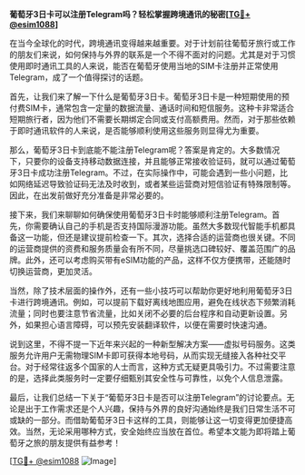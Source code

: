 **葡萄牙3日卡可以注册Telegram吗？轻松掌握跨境通讯的秘密[[TG💪+ @esim1088](https://t.me/s/esim1088)]**

在当今全球化的时代，跨境通讯变得越来越重要。对于计划前往葡萄牙旅行或工作的朋友们来说，如何保持与外界的联系是一个不得不面对的问题。尤其是对于习惯使用即时通讯工具的人来说，能否在葡萄牙使用当地的SIM卡注册并正常使用Telegram，成了一个值得探讨的话题。

首先，让我们来了解一下什么是葡萄牙3日卡。葡萄牙3日卡是一种短期使用的预付费SIM卡，通常包含一定量的数据流量、通话时间和短信服务。这种卡非常适合短期旅行者，因为他们不需要长期绑定合同或支付高额费用。然而，对于那些依赖于即时通讯软件的人来说，是否能够顺利使用这些服务则显得尤为重要。

那么，葡萄牙3日卡到底能不能注册Telegram呢？答案是肯定的。大多数情况下，只要你的设备支持移动数据连接，并且能够正常接收验证码，就可以通过葡萄牙3日卡成功注册Telegram。不过，在实际操作中，可能会遇到一些小问题，比如网络延迟导致验证码无法及时收到，或者某些运营商对短信验证有特殊限制等。因此，在出发前做好充分准备是非常必要的。

接下来，我们来聊聊如何确保使用葡萄牙3日卡时能够顺利注册Telegram。首先，你需要确认自己的手机是否支持国际漫游功能。虽然大多数现代智能手机都具备这一功能，但还是建议提前检查一下。其次，选择合适的运营商也很关键。不同的运营商提供的资费和服务质量会有所不同，尽量挑选口碑较好、覆盖范围广的品牌。此外，还可以考虑购买带有eSIM功能的产品，这样不仅方便携带，还能随时切换运营商，更加灵活。

当然，除了技术层面的操作外，还有一些小技巧可以帮助你更好地利用葡萄牙3日卡进行跨境通讯。例如，可以提前下载好离线地图应用，避免在线状态下频繁消耗流量；同时也要注意节省流量，比如关闭不必要的后台程序和自动更新设置。另外，如果担心语言障碍，可以预先安装翻译软件，以便在需要时快速沟通。

说到这里，不得不提一下近年来兴起的一种新型解决方案——虚拟号码服务。这类服务允许用户无需物理SIM卡即可获得本地号码，从而实现无缝接入各种社交平台。对于经常往返多个国家的人士而言，这种方式无疑更具吸引力。不过需要注意的是，选择此类服务时一定要仔细甄别其安全性与可靠性，以免个人信息泄露。

最后，让我们总结一下关于“葡萄牙3日卡是否可以注册Telegram”的讨论要点。无论是出于工作需求还是个人兴趣，保持与外界的良好沟通始终是我们日常生活不可或缺的一部分。而借助葡萄牙3日卡这样的工具，则能够让这一切变得更加便捷高效。当然，无论采用哪种方式，安全始终应当放在首位。希望本文能为即将踏上葡萄牙之旅的朋友提供有益参考！

[[TG💪+ @esim1088](https://t.me/s/esim1088) ![Image](https://i.postimg.cc/4NQfJmqS/Snipaste-2025-05-13-00-14-12.png)]